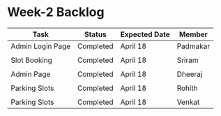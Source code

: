 # Week-2 Backlog


|Task                       |Status                         |Expected Date                |  Member         |
|---------------------------|-------------------------------|-----------------------------|-----------------|
|Admin Login Page           |Completed                      |April 18                     |Padmakar         |
|                           |                               |                             |                 |
|Slot Booking               |Completed                      |April 18                     |Sriram           |
|                           |                               |                             |                 |
|Admin Page                 |Completed                      |April 18                     |Dheeraj          |
|                           |                               |                             |                 |
|Parking Slots              |Completed                      |April 18                     |Rohith           |
|                           |                               |                             |                 |
|Parking Slots              |Completed                      |April 18                     |Venkat           | 

